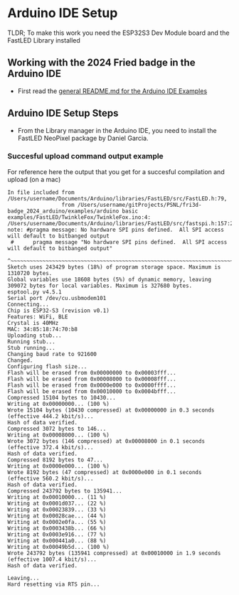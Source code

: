 # Arduino IDE Setup
TLDR; To make this work you need the ESP32S3 Dev Module board and the FastLED Library installed

## Working with the 2024 Fried badge in the Arduino IDE
- First read the [general README.md for the Arduino IDE Examples](../../README.md)

## Arduino IDE Setup Steps
- From the Library manager in the Arduino IDE, you need to install the FastLED NeoPixel package by Daniel Garcia.


### Succesful upload command output example
For reference here the output that you get for a succesful compilation and upload (on a mac)

```
In file included from /Users/username/Documents/Arduino/libraries/FastLED/src/FastLED.h:79,
                 from /Users/username/gitProjects/PSNL/fri3d-badge_2024_arduino/examples/arduino basic examples/FastLED/TwinkleFox/TwinkleFox.ino:4:
/Users/username/Documents/Arduino/libraries/FastLED/src/fastspi.h:157:23: note: #pragma message: No hardware SPI pins defined.  All SPI access will default to bitbanged output
 #      pragma message "No hardware SPI pins defined.  All SPI access will default to bitbanged output"
                       ^~~~~~~~~~~~~~~~~~~~~~~~~~~~~~~~~~~~~~~~~~~~~~~~~~~~~~~~~~~~~~~~~~~~~~~~~~~~~~~~
Sketch uses 243429 bytes (18%) of program storage space. Maximum is 1310720 bytes.
Global variables use 18608 bytes (5%) of dynamic memory, leaving 309072 bytes for local variables. Maximum is 327680 bytes.
esptool.py v4.5.1
Serial port /dev/cu.usbmodem101
Connecting...
Chip is ESP32-S3 (revision v0.1)
Features: WiFi, BLE
Crystal is 40MHz
MAC: 34:85:18:74:70:b8
Uploading stub...
Running stub...
Stub running...
Changing baud rate to 921600
Changed.
Configuring flash size...
Flash will be erased from 0x00000000 to 0x00003fff...
Flash will be erased from 0x00008000 to 0x00008fff...
Flash will be erased from 0x0000e000 to 0x0000ffff...
Flash will be erased from 0x00010000 to 0x0004bfff...
Compressed 15104 bytes to 10430...
Writing at 0x00000000... (100 %)
Wrote 15104 bytes (10430 compressed) at 0x00000000 in 0.3 seconds (effective 444.2 kbit/s)...
Hash of data verified.
Compressed 3072 bytes to 146...
Writing at 0x00008000... (100 %)
Wrote 3072 bytes (146 compressed) at 0x00008000 in 0.1 seconds (effective 372.4 kbit/s)...
Hash of data verified.
Compressed 8192 bytes to 47...
Writing at 0x0000e000... (100 %)
Wrote 8192 bytes (47 compressed) at 0x0000e000 in 0.1 seconds (effective 560.2 kbit/s)...
Hash of data verified.
Compressed 243792 bytes to 135941...
Writing at 0x00010000... (11 %)
Writing at 0x0001d037... (22 %)
Writing at 0x00023839... (33 %)
Writing at 0x00028cae... (44 %)
Writing at 0x0002e0fa... (55 %)
Writing at 0x0003438b... (66 %)
Writing at 0x0003e916... (77 %)
Writing at 0x000441a0... (88 %)
Writing at 0x00049b5d... (100 %)
Wrote 243792 bytes (135941 compressed) at 0x00010000 in 1.9 seconds (effective 1007.4 kbit/s)...
Hash of data verified.

Leaving...
Hard resetting via RTS pin...
```
